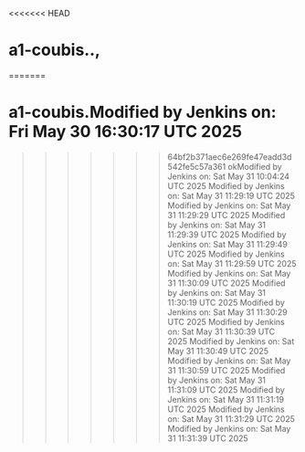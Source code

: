 <<<<<<< HEAD
# a1-coubis..,
=======
# a1-coubis.Modified by Jenkins on: Fri May 30 16:30:17 UTC 2025
>>>>>>> 64bf2b371aec6e269fe47eadd3d542fe5c57a361
okModified by Jenkins on: Sat May 31 10:04:24 UTC 2025
Modified by Jenkins on: Sat May 31 11:29:19 UTC 2025
Modified by Jenkins on: Sat May 31 11:29:29 UTC 2025
Modified by Jenkins on: Sat May 31 11:29:39 UTC 2025
Modified by Jenkins on: Sat May 31 11:29:49 UTC 2025
Modified by Jenkins on: Sat May 31 11:29:59 UTC 2025
Modified by Jenkins on: Sat May 31 11:30:09 UTC 2025
Modified by Jenkins on: Sat May 31 11:30:19 UTC 2025
Modified by Jenkins on: Sat May 31 11:30:29 UTC 2025
Modified by Jenkins on: Sat May 31 11:30:39 UTC 2025
Modified by Jenkins on: Sat May 31 11:30:49 UTC 2025
Modified by Jenkins on: Sat May 31 11:30:59 UTC 2025
Modified by Jenkins on: Sat May 31 11:31:09 UTC 2025
Modified by Jenkins on: Sat May 31 11:31:19 UTC 2025
Modified by Jenkins on: Sat May 31 11:31:29 UTC 2025
Modified by Jenkins on: Sat May 31 11:31:39 UTC 2025
